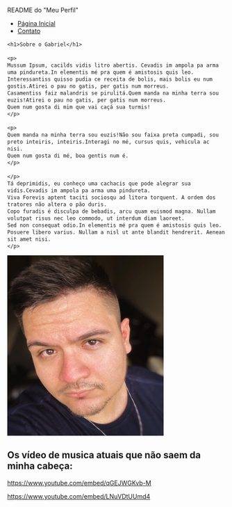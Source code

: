 README do "Meu Perfil"
</head>
<body>
    <ul>
        <li> 
            <a href="index.html"> Página Inicial </a>
        </li>
        <li> 
            <a href="contato.html"> Contato </a>
        </li>
    </ul>

<!-- h1 só pode haver uma -->
    <h1>Sobre o Gabriel</h1>

    <p>
    Mussum Ipsum, cacilds vidis litro abertis. Cevadis im ampola pa arma uma pindureta.In elementis mé pra quem é amistosis quis leo.
    Interessantiss quisso pudia ce receita de bolis, mais bolis eu num gostis.Atirei o pau no gatis, per gatis num morreus.
    Casamentiss faiz malandris se pirulitá.Quem manda na minha terra sou euzis!Atirei o pau no gatis, per gatis num morreus.
    Quem num gosta di mim que vai caçá sua turmis!
    </p>

    <p>
    Quem manda na minha terra sou euzis!Não sou faixa preta cumpadi, sou preto inteiris, inteiris.Interagi no mé, cursus quis, vehicula ac nisi.
    Quem num gosta di mé, boa gentis num é. 
    </p>

    </p>
    Tá deprimidis, eu conheço uma cachacis que pode alegrar sua vidis.Cevadis im ampola pa arma uma pindureta.
    Viva Forevis aptent taciti sociosqu ad litora torquent. A ordem dos tratores não altera o pão duris.
    Copo furadis é disculpa de bebadis, arcu quam euismod magna. Nullam volutpat risus nec leo commodo, ut interdum diam laoreet. 
    Sed non consequat odio.In elementis mé pra quem é amistosis quis leo. Posuere libero varius. Nullam a nisl ut ante blandit hendrerit. Aenean sit amet nisi.
    </p>

<img width="360" height="415" src="assets/img/gabrield.jpg" alt="Foto do criador do conteúdo.">

<h2>Os vídeo de musica atuais que não saem da minha cabeça:</h2>

https://www.youtube.com/embed/qGEJWGKvb-M

https://www.youtube.com/embed/LNuVDtUUmd4

</body>
</html>
